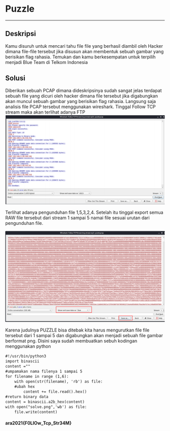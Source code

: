 # Puzzle
---
## Deskripsi
Kamu disuruh untuk mencari tahu file file yang berhasil diambil oleh Hacker dimana file-file tersebut jika disusun akan membentuk sebuah gambar yang berisikan flag rahasia. Temukan dan kamu berkesempatan untuk terpilih menjadi Blue Team di Telkom Indonesia

## Solusi
Diberikan sebuah PCAP dimana dideskripsinya sudah sangat jelas terdapat sebuah file yang  dicuri oleh hacker dimana file tersebut jika digabungkan akan muncul sebuah gambar yang  berisikan flag rahasia. Langsung saja analisis file PCAP tersebut menggunakan wireshark.  Tinggal Follow TCP stream maka akan terlihat adanya FTP
![](pict.png)

Terlihat adanya pengunduhan file 1,5,3,2,4. Setelah itu tinggal export semua RAW file  tersebut dari stream 1 sampai 5 namai file sesuai urutan dari pengunduhan file.

![](pict2.png)

Karena judulnya PUZZLE bisa ditebak kita harus mengurutkan file file tersebut dari 1 sampai  5 dan digabungkan akan menjadi sebuah file gambar berformat png. Disini saya sudah  membuatkan sebuh kodingan menggunakan python 
```
#!/usr/bin/python3 
import binascii 
content ="" 
#umpamakan nama filenya 1 sampai 5 
for filename in range (1,6): 
    with open(str(filename), 'rb') as file: 
    #ubah hex 
        content += file.read().hex() 
#return binary data 
content = binascii.a2b_hex(content) 
with open("solve.png",'wb') as file: 
    file.write(content)
```
#### ara2021{F0LlOw_Tcp_Str34M}
